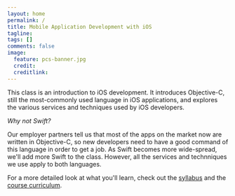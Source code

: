 ```yaml
---
layout: home
permalink: /
title: Mobile Application Development with iOS
tagline: 
tags: []
comments: false
image:
  feature: pcs-banner.jpg
  credit: 
  creditlink: 
---
```


This class is an introduction to iOS development. It introduces Objective-C, still the most-commonly used language in iOS applications, and explores the various services and techniques used by iOS developers.

*Why not Swift?*

Our employer partners tell us that most of the apps on the market now are written in Objective-C, so new developers need to have a good command of this language in order to get a job. As Swift becomes more wide-spread, we'll add more Swift to the class. However, all the services and technniques we use apply to both languages.


For a more detailed look at what you'll learn, check out the [syllabus](syllabus) and the [course curriculum](course).





